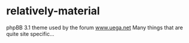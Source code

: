 # relatively-material

phpBB 3.1 theme used by the forum www.uega.net
Many things that are quite site specific...
